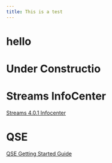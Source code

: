 ```yaml
---
title: This is a test
---
```


hello
=====

# Under Constructio

# Streams InfoCenter
[Streams 4.0.1 Infocenter](http://www-01.ibm.com/support/knowledgecenter/#!/SSCRJU_4.0.1/com.ibm.streams.welcome.doc/doc/kc-homepage.html)

# QSE
[QSE Getting Started Guide](docs/4.1/qse-getting-started/)

<!--# Java 
[Java Operator Development Guide](docs/4.1/java-op-dev-guide/) -->
